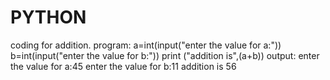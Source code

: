 # PYTHON
coding for addition.
program:
a=int(input("enter the value for a:"))
b=int(input("enter the value for b:"))
print ("addition is",(a+b))
output:
enter the value for a:45
enter the value for b:11
addition is 56

